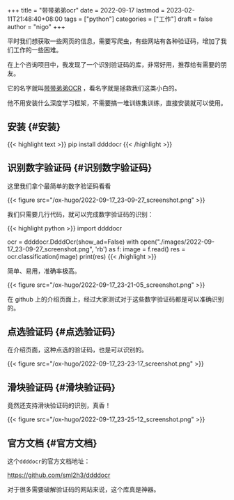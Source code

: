 +++
title = "带带弟弟ocr"
date = 2022-09-17
lastmod = 2023-02-11T21:48:40+08:00
tags = ["python"]
categories = ["工作"]
draft = false
author = "nigo"
+++

平时我们想获取一些网页的信息，需要写爬虫，有些网站有各种验证码，增加了我们工作的一些困难。

在上个咨询项目中，我发现了一个识别验证码的库，非常好用，推荐给有需要的朋友。

它的名字就叫[带带弟弟OCR](https://github.com/sml2h3/ddddocr) ，看名字就是拯救我们这类小白的。

他不用安装什么深度学习框架，不需要搞一堆训练集训练，直接安装就可以使用。


## 安装 {#安装}

{{< highlight text >}}
pip install ddddocr
{{< /highlight >}}


## 识别数字验证码 {#识别数字验证码}

这里我们拿个最简单的数字验证码看看

{{< figure src="/ox-hugo/2022-09-17_23-09-27_screenshot.png" >}}

我们只需要几行代码，就可以完成数字验证码的识别：

{{< highlight python >}}
import ddddocr

ocr = ddddocr.DdddOcr(show_ad=False)
with open("./images/2022-09-17_23-09-27_screenshot.png", 'rb') as f:
    image = f.read()
res = ocr.classification(image)
print(res)
{{< /highlight >}}

简单、易用，准确率极高。

{{< figure src="/ox-hugo/2022-09-17_23-21-05_screenshot.png" >}}

在 github 上的介绍页面上，经过大家测试对于这些数字验证码都是可以准确识别的。


## 点选验证码 {#点选验证码}

在介绍页面，这种点选的验证码，也是可以识别的。

{{< figure src="/ox-hugo/2022-09-17_23-23-17_screenshot.png" >}}


## 滑块验证码 {#滑块验证码}

竟然还支持滑块验证码的识别，真香！

{{< figure src="/ox-hugo/2022-09-17_23-25-12_screenshot.png" >}}


## 官方文档 {#官方文档}

这个`ddddocr`的官方文档地址：

<https://github.com/sml2h3/ddddocr>

对于很多需要破解验证码的网站来说，这个库真是神器。
